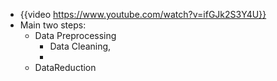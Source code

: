 - {{video https://www.youtube.com/watch?v=ifGJk2S3Y4U}}
- Main two steps:
	- Data Preprocessing
		- Data Cleaning,
		-
	- DataReduction